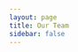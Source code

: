 ```yaml
---
layout: page
title: Our Team
sidebar: false
---
```


<script setup>
import {
  VPTeamPage,
  VPTeamPageTitle,
  VPTeamMembers,
  VPTeamPageSection
} from 'vitepress/theme'

const coreMembers = [
  {
    avatar: 'https://www.github.com/jonasstrehle.png',
    name: 'Jonas Strehle',
    title: 'Creator',
    links: [
      { icon: 'github', link: 'https://github.com/jonasstrehle' },
      { icon: 'twitter', link: 'https://twitter.com/jonasstrehle' }
    ]
  },
  {
    avatar: 'https://www.github.com/benStre.png',
    name: 'Benedikt Strehle',
    title: 'Creator',
    links: [
      { icon: 'github', link: 'https://github.com/benStre' },
	  { icon: 'twitter', link: 'https://twitter.com/benStre' }
    ]
  },
  {
    avatar: 'https://www.github.com/asbng.png',
    name: 'Adrian Siebing',
    title: 'Deputy Head',
    links: [
      { icon: 'github', link: 'https://github.com/asbng' }
    ]
  },
  {
    avatar: 'https://www.github.com/KoehlerT.png',
    name: 'Tim Köhler',
    title: 'Co-Founder',
    links: [
      { icon: 'github', link: 'https://github.com/KoehlerT' }
    ]
  },
  {
    avatar: 'https://www.github.com/HuskyRight.png',
    name: 'Marvin Klein',
    title: 'Intern',
    links: [
      { icon: 'github', link: 'https://github.com/HuskyRight' }
    ]
  },
  {
    avatar: 'https://www.github.com/TeeB3utel.png',
    name: 'Nico Brenner',
    title: 'Security Expert',
    links: [
      { icon: 'github', link: 'https://github.com/TeeB3utel' }
    ]
  }
]

const partners = [
  {
    avatar: 'https://example.com/avatar3.png',
    name: 'Partner One',
    title: 'Community Partner',
    links: [
      { icon: 'twitter', link: 'https://twitter.com/partnerone' }
    ]
  }
]
</script>

<VPTeamPage>
  <VPTeamPageTitle>
    <template #title>
      Our Team
    </template>
    <template #lead>
      The development of this project is guided by an awesome international team.
    </template>
  </VPTeamPageTitle>

  <VPTeamMembers size="medium" :members="coreMembers" />

  <VPTeamPageSection>
    <template #title>Partners</template>
    <template #lead>Our valued community partners.</template>
    <template #members>
      <VPTeamMembers size="small" :members="partners" />
    </template>
  </VPTeamPageSection>
</VPTeamPage>
